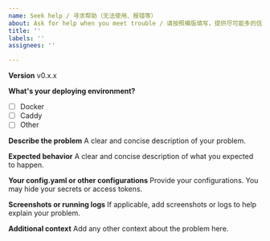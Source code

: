 ```yaml
---
name: Seek help / 寻求帮助（无法使用、报错等）
about: Ask for help when you meet trouble / 请按照模版填写，提供尽可能多的信息，否则不予回复
title: ''
labels: ''
assignees: ''

---
```


**Version**
v0.x.x

**What's your deploying environment?**
- [ ] Docker
- [ ] Caddy
- [ ] Other

**Describe the problem**
A clear and concise description of your problem.

**Expected behavior**
A clear and concise description of what you expected to happen.

**Your config.yaml or other configurations**
Provide your configurations. You may hide your secrets or access tokens.

**Screenshots or running logs**
If applicable, add screenshots or logs to help explain your problem.

**Additional context**
Add any other context about the problem here.
